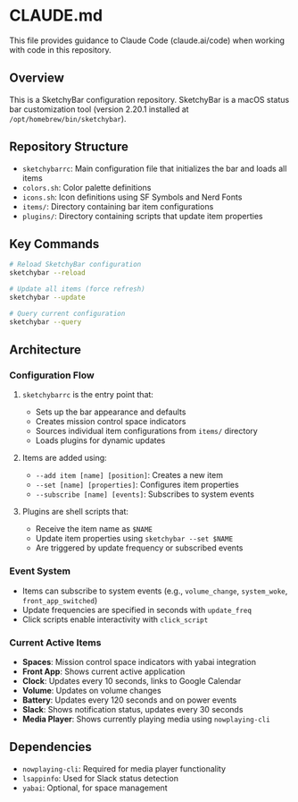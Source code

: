 # CLAUDE.md

This file provides guidance to Claude Code (claude.ai/code) when working with code in this repository.

## Overview

This is a SketchyBar configuration repository. SketchyBar is a macOS status bar customization tool (version 2.20.1 installed at `/opt/homebrew/bin/sketchybar`).

## Repository Structure

- `sketchybarrc`: Main configuration file that initializes the bar and loads all items
- `colors.sh`: Color palette definitions
- `icons.sh`: Icon definitions using SF Symbols and Nerd Fonts
- `items/`: Directory containing bar item configurations
- `plugins/`: Directory containing scripts that update item properties

## Key Commands

```bash
# Reload SketchyBar configuration
sketchybar --reload

# Update all items (force refresh)
sketchybar --update

# Query current configuration
sketchybar --query
```

## Architecture

### Configuration Flow
1. `sketchybarrc` is the entry point that:
   - Sets up the bar appearance and defaults
   - Creates mission control space indicators
   - Sources individual item configurations from `items/` directory
   - Loads plugins for dynamic updates

2. Items are added using:
   - `--add item [name] [position]`: Creates a new item
   - `--set [name] [properties]`: Configures item properties
   - `--subscribe [name] [events]`: Subscribes to system events

3. Plugins are shell scripts that:
   - Receive the item name as `$NAME`
   - Update item properties using `sketchybar --set $NAME`
   - Are triggered by update frequency or subscribed events

### Event System
- Items can subscribe to system events (e.g., `volume_change`, `system_woke`, `front_app_switched`)
- Update frequencies are specified in seconds with `update_freq`
- Click scripts enable interactivity with `click_script`

### Current Active Items
- **Spaces**: Mission control space indicators with yabai integration
- **Front App**: Shows current active application
- **Clock**: Updates every 10 seconds, links to Google Calendar
- **Volume**: Updates on volume changes
- **Battery**: Updates every 120 seconds and on power events
- **Slack**: Shows notification status, updates every 30 seconds
- **Media Player**: Shows currently playing media using `nowplaying-cli`

## Dependencies
- `nowplaying-cli`: Required for media player functionality
- `lsappinfo`: Used for Slack status detection
- `yabai`: Optional, for space management